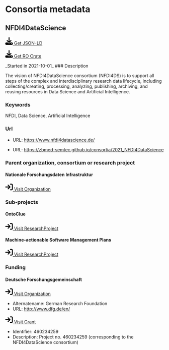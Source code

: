 # Consortia metadata

## NFDI4DataScience

<p><img src = "/images/get.svg" alt="Get JSON-LD"/><a href="https://raw.githubusercontent.com/zbmed-semtec/zbmed-semtec.github.io/main/metadata\consortia\2021_NFDI4DataScience.json" target="_blank"> Get JSON-LD</a></p>
<p><img src = "/images/get.svg" alt="Get RO-Crate"/><a href="../../metadata/consortia/2021_NFDI4DataScience_ro-crate-metadata.json" target="_blank" download=../../metadata/consortia/2021_NFDI4DataScience_ro-crate-metadata.json> Get RO Crate</a></p>
_Started in 2021-10-01_
### Description

The vision of NFDI4DataScience consortium (NFDI4DS) is to support all steps of the complex and interdisciplinary research data lifecycle, including collecting/creating, processing, analyzing, publishing, archiving, and reusing resources in Data Science and Artificial Intelligence.
### Keywords

NFDI, Data Science, Artificial Intelligence
### Url

- URL: <a href="https://www.nfdi4datascience.de/" target="_blank">https://www.nfdi4datascience.de/</a>

- URL: <a href="https://zbmed-semtec.github.io/consortia/2021_NFDI4DataScience" target="_blank">https://zbmed-semtec.github.io/consortia/2021_NFDI4DataScience</a>

### Parent organization, consortium or research project

#### Nationale Forschungsdaten Infrastruktur

<a href="https://www.nfdi.de/" target="_blank"><img src = "/images/visit.svg" alt="Visit URL"/> Visit Organization</a>

### Sub-projects

#### OntoClue

<a href="https://zbmed-semtec.github.io/projects/2021_OntoClue" target="_blank"><img src = "/images/visit.svg" alt="Visit URL"/> Visit ResearchProject</a>

#### Machine-actionable Software Management Plans

<a href="https://zbmed-semtec.github.io/projects/2022_maSMP" target="_blank"><img src = "/images/visit.svg" alt="Visit URL"/> Visit ResearchProject</a>

### Funding

#### Deutsche Forschungsgemeinschaft

<a href="https://ror.org/018mejw64" target="_blank"><img src = "/images/visit.svg" alt="Visit URL"/> Visit Organization</a>

- Alternatename: German Research Foundation
- URL: <a href="http://www.dfg.de/en/" target="_blank">http://www.dfg.de/en/</a>

<a href="https://gepris.dfg.de/gepris/projekt/460234259" target="_blank"><img src = "/images/visit.svg" alt="Visit URL"/> Visit Grant</a>

- Identifier: 460234259
- Description: Project no. 460234259 (corresponding to the NFDI4DataScience consortium)


<script type="application/ld+json">
{
  "@context": "https://schema.org/",
  "@id": "https://gepris.dfg.de/gepris/projekt/460234259#project",
  "@type": "ResearchProject",
  "name": "NFDI4DataScience",
  "foundingDate": "2021-10-01",
  "description": "The vision of NFDI4DataScience consortium (NFDI4DS) is to support all steps of the complex and interdisciplinary research data lifecycle, including collecting/creating, processing, analyzing, publishing, archiving, and reusing resources in Data Science and Artificial Intelligence.",
  "keywords": "NFDI, Data Science, Artificial Intelligence",
  "url": [
    "https://www.nfdi4datascience.de/",
    "https://zbmed-semtec.github.io/consortia/2021_NFDI4DataScience"
  ],
  "parentOrganization": {
    "@type": "Organization",
    "@id": "https://www.nfdi.de/",
    "name": "Nationale Forschungsdaten Infrastruktur"
  },
  "subOrganization": [
    {
      "@type": "ResearchProject",
      "@id": "https://zbmed-semtec.github.io/projects/2021_OntoClue",
      "name": "OntoClue"
    },
    {
      "@type": "ResearchProject",
      "@id": "https://zbmed-semtec.github.io/projects/2022_maSMP",
      "name": "Machine-actionable Software Management Plans"
    }
  ],
  "funding": [
    {
      "@type": "Grant",
      "@id": "https://gepris.dfg.de/gepris/projekt/460234259",
      "funder": {
        "@type": "Organization",
        "@id": "https://ror.org/018mejw64",
        "name": "Deutsche Forschungsgemeinschaft",
        "alternateName": "German Research Foundation",
        "url": "http://www.dfg.de/en/"
      },
      "identifier": "460234259",
      "description": "Project no. 460234259 (corresponding to the NFDI4DataScience consortium)"
    }
  ]
}
</script>

